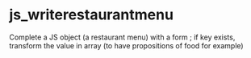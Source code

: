 # js_writerestaurantmenu
Complete a JS object (a restaurant menu) with a form ; if key exists, transform the value in array (to have propositions of food for example)

